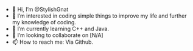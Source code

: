 - 👋 Hi, I’m @StylishGnat
- 👀 I’m interested in coding simple things to improve my life and further my knowledge of coding.
- 🌱 I’m currently learning C++ and Java.
- 💞️ I’m looking to collaborate on [N/A]
- 📫 How to reach me: Via Github.

<!---
StylishGnat/StylishGnat is a ✨ special ✨ repository because its `README.md` (this file) appears on your GitHub profile.
You can click the Preview link to take a look at your changes.
--->
